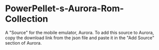# PowerPellet-s-Aurora-Rom-Collection
A "Source" for the mobile emulator, Aurora.
To add this source to Aurora, copy the download link from the json file and paste it in the "Add Source" section of Aurora.
